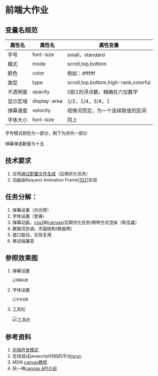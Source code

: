 # 前端大作业

## 变量名规范

| 属性名   | 属性名       | 属性变量                             |
| -------- | ------------ | ------------------------------------ |
| 字号     | font-size    | small，standard                      |
| 模式     | mode         | scroll,top,bottom                    |
| 颜色     | color        | 例如：#ffffff                        |
| 类型     | type         | scroll,top,bottom,high-rank,colorful |
| 不透明度 | opacity      | 0到1的浮点数，精确在六位数字         |
| 显示区域 | display-area | 1/2，1/4，3/4，1                     |
| 弹幕速度 | velocity     | 视情况而定，为一个连续取值的区间     |
| 字体大小 | font-size    | 同上                                 |

字号模式颜色为一部分，剩下为另外一部分

弹幕弹道数量为十五

## 技术要求

1. 应用[通过配置文件生成](https://www.zhihu.com/question/264793741/answer/287934311?utm_source=qq&utm_medium=social&utm_oi=864887342530433024,"知乎关于配置文件生成应用的回答")（后期优化任务）
2. 动画由Request Animation Frame[[1]](https://juejin.im/post/5a82f0626fb9a06358657c9c)[[2]](https://www.zhangxinxu.com/wordpress/2013/09/css3-animation-requestanimationframe-tween-%E5%8A%A8%E7%94%BB%E7%AE%97%E6%B3%95/)实现

## 任务分解：
1. 弹幕设置（刘光辉）
2. 字体设置（曾春）
3. 弹幕动画，[css3](https://www.runoob.com/css3/css3-tutorial.html)和[canvas](https://developer.mozilla.org/zh-CN/docs/Web/API/Canvas_API/Tutorial)(后期优化任务)两种方式渲染（陈佳鑫）
4. 数据流协调，页面结构(赖振辉)
5. 接口联动，实现复用
6. 移动端兼容

## 参照效果图

1. 弹幕设置

   <img src="file:///C:\Users\Lenovo\Documents\Tencent Files\1303654150\Image\Group\Image1\弹幕设置.png" alt="弹幕设置" style="zoom:70%;" />

2. 字体设置

   <img src="C:\Users\Lenovo\Documents\Tencent Files\1303654150\Image\Group\Image1\字体设置.png" alt="字体设置" style="zoom:70%;" />

3. 工具栏

   <img src="C:\Users\Lenovo\Documents\Tencent Files\1303654150\Image\Group\Image1\工具栏.png" alt="工具栏" style="zoom:100%;" />

## 参考资料

1. [前端开发模式](https://blog.csdn.net/sinat_22209293/article/details/79101546)
2. 在线调试javascript代码的平台[jsrun](https://jsrun.pro/)
3. MDN [canvas教程](https://developer.mozilla.org/zh-CN/docs/Web/API/Canvas_API/Tutorial)
4. 阮一峰[canvas API介绍](http://w3cbus.com/htmlapi/canvas.html)